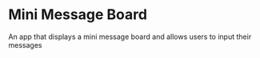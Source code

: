 # Mini Message Board
An app that displays a mini message board and allows users to input their messages
